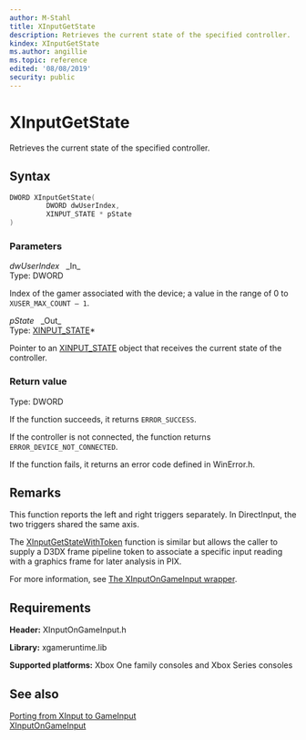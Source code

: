 ```yaml
---
author: M-Stahl
title: XInputGetState
description: Retrieves the current state of the specified controller.
kindex: XInputGetState
ms.author: angillie
ms.topic: reference
edited: '08/08/2019'
security: public
---
```


# XInputGetState  

Retrieves the current state of the specified controller.  

<a id="syntaxSection"></a> 

## Syntax  
  
```cpp
DWORD XInputGetState(  
         DWORD dwUserIndex,  
         XINPUT_STATE * pState  
)  
```  
  
<a id="parametersSection"></a> 

### Parameters  
  
*dwUserIndex* &nbsp;&nbsp;\_In\_  
Type: DWORD  
  
Index of the gamer associated with the device; a value in the range of 0 to `XUSER_MAX_COUNT – 1`.  
  
*pState* &nbsp;&nbsp;\_Out\_  
Type: [XINPUT_STATE](../structs/xinput_state.md)\*  
  
Pointer to an [XINPUT_STATE](../structs/xinput_state.md) object that receives the current state of the controller.  
  
<a id="retvalSection"></a> 

### Return value  

Type: DWORD
  
If the function succeeds, it returns `ERROR_SUCCESS`.  

If the controller is not connected, the function returns `ERROR_DEVICE_NOT_CONNECTED`.  

If the function fails, it returns an error code defined in WinError.h.  
  
<a id="remarksSection"></a> 

## Remarks  

This function reports the left and right triggers separately. In DirectInput, the two triggers shared the same axis. 

The [XInputGetStateWithToken](xinputgetstatewithtoken.md) function is similar but allows the caller to supply a D3DX frame pipeline token to associate a specific input reading with a graphics frame for later analysis in PIX. 

For more information, see [The XInputOnGameInput wrapper](../../../../input/porting/input-porting-xinput.md#xinputWrapperSection). 

<a id="requirementsSection"></a> 

## Requirements  
  
**Header:** XInputOnGameInput.h
  
**Library:** xgameruntime.lib
  
**Supported platforms:** Xbox One family consoles and Xbox Series consoles  
  
<a id="seealsoSection"></a> 

## See also  

[Porting from XInput to GameInput](../../../../input/porting/input-porting-xinput.md)  
[XInputOnGameInput](../xinputongameinput_members.md)  
  